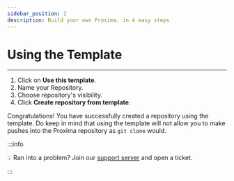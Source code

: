 ```yaml
---
sidebar_position: 2
description: Build your own Proxima, in 4 easy steps
---
```


# Using the Template

---

1. Click on **Use this template**.
2. Name your Repository.
3. Choose repository's visibility.
4. Click **Create repository from template**.

Congratulations! You have successfully created a repository using the template. Do keep in mind that using the template will not allow you to make pushes into the Proxima repository as `git clone` would.

:::info

💡 Ran into a problem?
Join our [support server](https://neushore.dev/discord) and open a ticket.

:::
